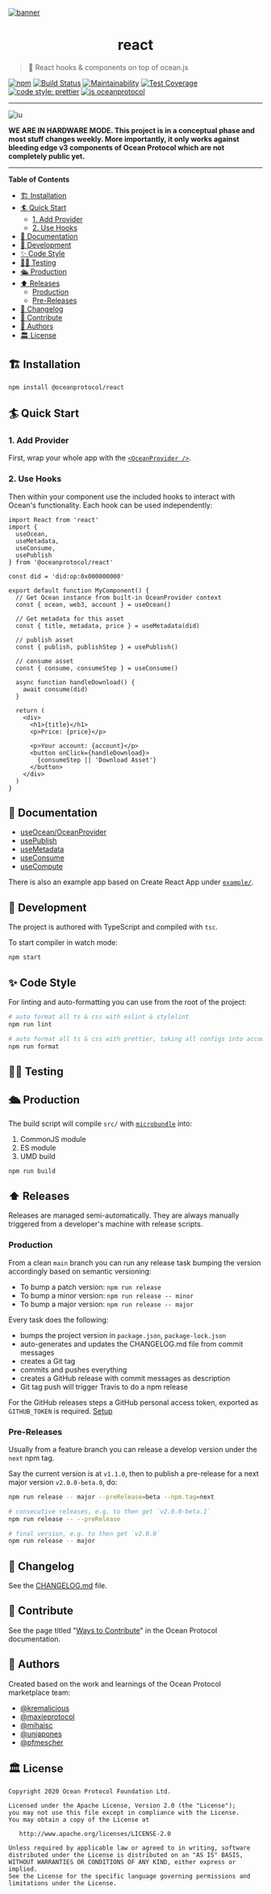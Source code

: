 [![banner](https://raw.githubusercontent.com/oceanprotocol/art/master/github/repo-banner%402x.png)](https://oceanprotocol.com)

<h1 align="center">react</h1>

> 🎣 React hooks & components on top of ocean.js

[![npm](https://img.shields.io/npm/v/@oceanprotocol/react.svg)](https://www.npmjs.com/package/@oceanprotocol/react)
[![Build Status](https://travis-ci.com/oceanprotocol/react.svg?token=3psqw6c8KMDqfdGQ2x6d&branch=main)](https://travis-ci.com/oceanprotocol/react)
[![Maintainability](https://api.codeclimate.com/v1/badges/d3150ecf9468f8238310/maintainability)](https://codeclimate.com/github/oceanprotocol/react/maintainability)
[![Test Coverage](https://api.codeclimate.com/v1/badges/d3150ecf9468f8238310/test_coverage)](https://codeclimate.com/github/oceanprotocol/react/test_coverage)
[![code style: prettier](https://img.shields.io/badge/code_style-prettier-7b1173.svg?style=flat-square)](https://github.com/prettier/prettier)
[![js oceanprotocol](https://img.shields.io/badge/js-oceanprotocol-7b1173.svg)](https://github.com/oceanprotocol/eslint-config-oceanprotocol)

---

![iu](https://user-images.githubusercontent.com/90316/80356686-1650c080-887a-11ea-854e-bdc2bbdb0c20.jpeg)

**WE ARE IN HARDWARE MODE. This project is in a conceptual phase and most stuff changes weekly. More importantly, it only works against bleeding edge v3 components of Ocean Protocol which are not completely public yet.**

---

**Table of Contents**

- [🏗 Installation](#-installation)
- [🏄 Quick Start](#-quick-start)
  - [1. Add Provider](#1-add-provider)
  - [2. Use Hooks](#2-use-hooks)
- [📖 Documentation](#-documentation)
- [🦑 Development](#-development)
- [✨ Code Style](#-code-style)
- [👩‍🔬 Testing](#-testing)
- [🛳 Production](#-production)
- [⬆️ Releases](#️-releases)
  - [Production](#production)
  - [Pre-Releases](#pre-releases)
- [📜 Changelog](#-changelog)
- [🎁 Contribute](#-contribute)
- [🧜 Authors](#-authors)
- [🏛 License](#-license)

## 🏗 Installation

```bash
npm install @oceanprotocol/react
```

## 🏄 Quick Start

### 1. Add Provider

First, wrap your whole app with the [`<OceanProvider />`](src/providers/OceanProvider).

### 2. Use Hooks

Then within your component use the included hooks to interact with Ocean's functionality. Each hook can be used independently:

```tsx
import React from 'react'
import {
  useOcean,
  useMetadata,
  useConsume,
  usePublish
} from '@oceanprotocol/react'

const did = 'did:op:0x000000000'

export default function MyComponent() {
  // Get Ocean instance from built-in OceanProvider context
  const { ocean, web3, account } = useOcean()

  // Get metadata for this asset
  const { title, metadata, price } = useMetadata(did)

  // publish asset
  const { publish, publishStep } = usePublish()

  // consume asset
  const { consume, consumeStep } = useConsume()

  async function handleDownload() {
    await consume(did)
  }

  return (
    <div>
      <h1>{title}</h1>
      <p>Price: {price}</p>

      <p>Your account: {account}</p>
      <button onClick={handleDownload}>
        {consumeStep || 'Download Asset'}
      </button>
    </div>
  )
}
```

## 📖 Documentation

- [useOcean/OceanProvider](src/providers/OceanProvider/)
- [usePublish](src/hooks/usePublish/)
- [useMetadata](src/hooks/useMetadata/)
- [useConsume](src/hooks/useConsume/)
- [useCompute](src/hooks/useCompute/)

There is also an example app based on Create React App under [`example/`](example/).

## 🦑 Development

The project is authored with TypeScript and compiled with `tsc`.

To start compiler in watch mode:

```bash
npm start
```

## ✨ Code Style

For linting and auto-formatting you can use from the root of the project:

```bash
# auto format all ts & css with eslint & stylelint
npm run lint

# auto format all ts & css with prettier, taking all configs into account
npm run format
```

## 👩‍🔬 Testing

## 🛳 Production

The build script will compile `src/` with [`microbundle`](https://github.com/developit/microbundle) into:

1. CommonJS module
2. ES module
3. UMD build

```bash
npm run build
```

## ⬆️ Releases

Releases are managed semi-automatically. They are always manually triggered from a developer's machine with release scripts.

### Production

From a clean `main` branch you can run any release task bumping the version accordingly based on semantic versioning:

- To bump a patch version: `npm run release`
- To bump a minor version: `npm run release -- minor`
- To bump a major version: `npm run release -- major`

Every task does the following:

- bumps the project version in `package.json`, `package-lock.json`
- auto-generates and updates the CHANGELOG.md file from commit messages
- creates a Git tag
- commits and pushes everything
- creates a GitHub release with commit messages as description
- Git tag push will trigger Travis to do a npm release

For the GitHub releases steps a GitHub personal access token, exported as `GITHUB_TOKEN` is required. [Setup](https://github.com/release-it/release-it#github-releases)

### Pre-Releases

Usually from a feature branch you can release a develop version under the `next` npm tag.

Say the current version is at `v1.1.0`, then to publish a pre-release for a next major version `v2.0.0-beta.0`, do:

```bash
npm run release -- major --preRelease=beta --npm.tag=next

# consecutive releases, e.g. to then get `v2.0.0-beta.1`
npm run release -- --preRelease

# final version, e.g. to then get `v2.0.0`
npm run release -- major
```

## 📜 Changelog

See the [CHANGELOG.md](./CHANGELOG.md) file.

## 🎁 Contribute

See the page titled "[Ways to Contribute](https://docs.oceanprotocol.com/concepts/contributing/)" in the Ocean Protocol documentation.

## 🧜 Authors

Created based on the work and learnings of the Ocean Protocol marketplace team:

- [@kremalicious](https://github.com/kremalicious)
- [@maxieprotocol](https://github.com/maxieprotocol)
- [@mihaisc](https://github.com/mihaisc)
- [@unjapones](https://github.com/unjapones)
- [@pfmescher](https://github.com/pfmescher)

## 🏛 License

```text
Copyright 2020 Ocean Protocol Foundation Ltd.

Licensed under the Apache License, Version 2.0 (the "License");
you may not use this file except in compliance with the License.
You may obtain a copy of the License at

   http://www.apache.org/licenses/LICENSE-2.0

Unless required by applicable law or agreed to in writing, software
distributed under the License is distributed on an "AS IS" BASIS,
WITHOUT WARRANTIES OR CONDITIONS OF ANY KIND, either express or implied.
See the License for the specific language governing permissions and
limitations under the License.
```
